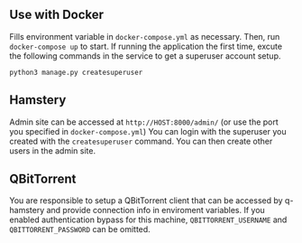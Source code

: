 ## Use with Docker 
Fills environment variable in `docker-compose.yml` as necessary.
Then, run `docker-compose up` to start.
If running the application the first time, excute the following commands in the service to get a superuser account setup. 
```
python3 manage.py createsuperuser
```

## Hamstery
Admin site can be accessed at `http://HOST:8000/admin/` (or use the port you specified in `docker-compose.yml`)
You can login with the superuser you created with the `createsuperuser` command. You can then create other users in the admin site.

## QBitTorrent
You are responsible to setup a QBitTorrent client that can be accessed by q-hamstery and provide connection info in enviroment variables.
If you enabled authentication bypass for this machine, `QBITTORRENT_USERNAME` and `QBITTORRENT_PASSWORD` can be omitted.

